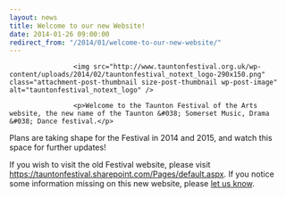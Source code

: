 ```yaml
---
layout: news
title: Welcome to our new Website!
date: 2014-01-26 09:00:00
redirect_from: "/2014/01/welcome-to-our-new-website/"
---
```

<section>

                    <img src="http://www.tauntonfestival.org.uk/wp-content/uploads/2014/02/tauntonfestival_notext_logo-290x150.png" class="attachment-post-thumbnail size-post-thumbnail wp-post-image" alt="tauntonfestival_notext_logo" />
                    <p>Welcome to the Taunton Festival of the Arts website, the new name of the Taunton &#038; Somerset Music, Drama &#038; Dance festival.</p>
<p>Plans are taking shape for the Festival in 2014 and 2015, and watch this space for further updates!</p>
<p>If you wish to visit the old Festival website, please visit <a href="https://tauntonfestival.sharepoint.com/Pages/default.aspx" onclick="_gaq.push(['_trackEvent', 'outbound-article', 'https://tauntonfestival.sharepoint.com/Pages/default.aspx', 'https://tauntonfestival.sharepoint.com/Pages/default.aspx']);" >https://tauntonfestival.sharepoint.com/Pages/default.aspx</a>. If you notice some information missing on this new website, please <a href="{{ "/contact-us/" | prepend: site.github.url }}" title="Contact Us">let us know</a>.</p>

                
</section>

